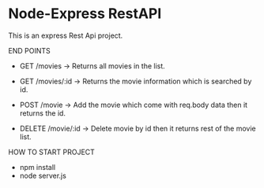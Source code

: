# Node-Express RestAPI

This is an express Rest Api project. 

END POINTS

- GET /movies 
  -> Returns all movies in the list.
  
- GET /movies/:id
  -> Returns the movie information which is searched by id.
  
- POST /movie
  -> Add the movie which come with req.body data then it returns the id.
  
- DELETE /movie/:id
  -> Delete movie by id then it returns rest of the movie list.


HOW TO START PROJECT 

- npm install
- node server.js 
